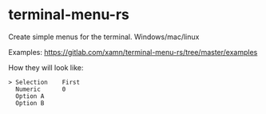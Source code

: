 # terminal-menu-rs

Create simple menus for the terminal. Windows/mac/linux

Examples: https://gitlab.com/xamn/terminal-menu-rs/tree/master/examples

How they will look like:
```
> Selection    First
  Numeric      0
  Option A     
  Option B     
```
